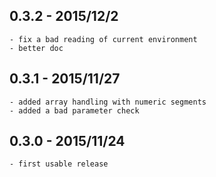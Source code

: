 
## 0.3.2 - 2015/12/2
	- fix a bad reading of current environment
	- better doc
	
## 0.3.1 - 2015/11/27
	- added array handling with numeric segments
	- added a bad parameter check
	
## 0.3.0 - 2015/11/24
	- first usable release
